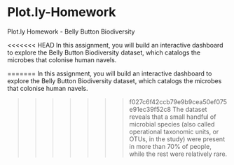 # Plot.ly-Homework
Plot.ly Homework - Belly Button Biodiversity

<<<<<<< HEAD
In this assignment, you will build an interactive dashboard to explore the Belly Button Biodiversity dataset, which catalogs the microbes that colonise human navels. 

=======
In this assignment, you will build an interactive dashboard to explore the Belly Button Biodiversity dataset, which catalogs the microbes that colonise human navels.
>>>>>>> f027c6f42ccb79e9b9cea50ef075e91ec39f52c8
The dataset reveals that a small handful of microbial species (also called operational taxonomic units, or OTUs, in the study) were present in more than 70% of people, while the rest were relatively rare.
